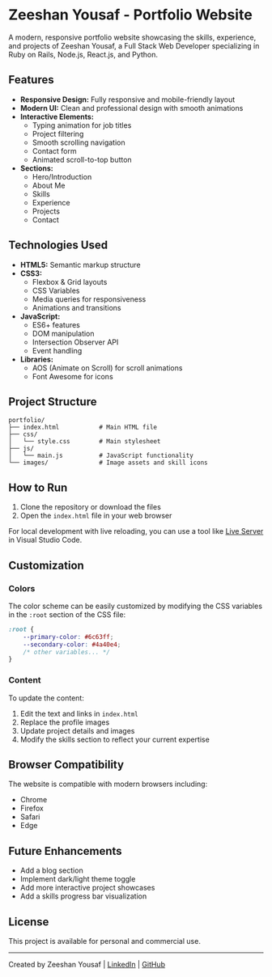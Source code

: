 # Zeeshan Yousaf - Portfolio Website

A modern, responsive portfolio website showcasing the skills, experience, and projects of Zeeshan Yousaf, a Full Stack Web Developer specializing in Ruby on Rails, Node.js, React.js, and Python.

## Features

- **Responsive Design:** Fully responsive and mobile-friendly layout
- **Modern UI:** Clean and professional design with smooth animations
- **Interactive Elements:** 
  - Typing animation for job titles
  - Project filtering
  - Smooth scrolling navigation
  - Contact form
  - Animated scroll-to-top button
- **Sections:**
  - Hero/Introduction
  - About Me
  - Skills
  - Experience
  - Projects
  - Contact

## Technologies Used

- **HTML5:** Semantic markup structure
- **CSS3:** 
  - Flexbox & Grid layouts
  - CSS Variables
  - Media queries for responsiveness
  - Animations and transitions
- **JavaScript:**
  - ES6+ features
  - DOM manipulation
  - Intersection Observer API
  - Event handling
- **Libraries:**
  - AOS (Animate on Scroll) for scroll animations
  - Font Awesome for icons

## Project Structure

```
portfolio/
├── index.html           # Main HTML file
├── css/
│   └── style.css        # Main stylesheet
├── js/
│   └── main.js          # JavaScript functionality
└── images/              # Image assets and skill icons
```

## How to Run

1. Clone the repository or download the files
2. Open the `index.html` file in your web browser

For local development with live reloading, you can use a tool like [Live Server](https://marketplace.visualstudio.com/items?itemName=ritwickdey.LiveServer) in Visual Studio Code.

## Customization

### Colors

The color scheme can be easily customized by modifying the CSS variables in the `:root` section of the CSS file:

```css
:root {
    --primary-color: #6c63ff;
    --secondary-color: #4a40e4;
    /* other variables... */
}
```

### Content

To update the content:

1. Edit the text and links in `index.html`
2. Replace the profile images
3. Update project details and images
4. Modify the skills section to reflect your current expertise

## Browser Compatibility

The website is compatible with modern browsers including:
- Chrome
- Firefox
- Safari
- Edge

## Future Enhancements

- Add a blog section
- Implement dark/light theme toggle
- Add more interactive project showcases
- Add a skills progress bar visualization

## License

This project is available for personal and commercial use.

---

Created by Zeeshan Yousaf | [LinkedIn](https://linkedin.com/in/muhammad-zeeshan-yousaf) | [GitHub](https://github.com/MuhammadZeeshanYousaf) 